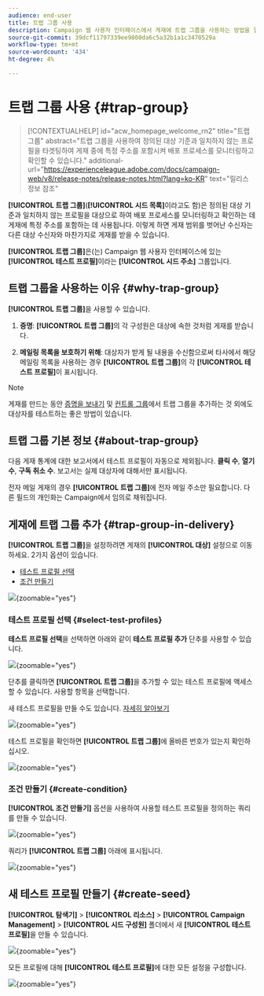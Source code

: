 ```yaml
---
audience: end-user
title: 트랩 그룹 사용
description: Campaign 웹 사용자 인터페이스에서 게재에 트랩 그룹을 사용하는 방법을 알아봅니다
source-git-commit: 39dcf11797339ee9800da6c5a32b1a1c3470529a
workflow-type: tm+mt
source-wordcount: '434'
ht-degree: 4%

---
```


# 트랩 그룹 사용 {#trap-group}

>[!CONTEXTUALHELP]
>id="acw_homepage_welcome_rn2"
>title="트랩 그룹"
>abstract="트랩 그룹을 사용하여 정의된 대상 기준과 일치하지 않는 프로필을 타겟팅하여 게재 중에 특정 주소를 포함시켜 배포 프로세스를 모니터링하고 확인할 수 있습니다."
>additional-url="https://experienceleague.adobe.com/docs/campaign-web/v8/release-notes/release-notes.html?lang=ko-KR" text="릴리스 정보 참조"

**[!UICONTROL 트랩 그룹]**(**[!UICONTROL 시드 목록]**&#x200B;이라고도 함)은 정의된 대상 기준과 일치하지 않는 프로필을 대상으로 하여 배포 프로세스를 모니터링하고 확인하는 데 게재에 특정 주소를 포함하는 데 사용됩니다. 이렇게 하면 게재 범위를 벗어난 수신자는 다른 대상 수신자와 마찬가지로 게재를 받을 수 있습니다.

**[!UICONTROL 트랩 그룹]**&#x200B;은(는) Campaign 웹 사용자 인터페이스에 있는 **[!UICONTROL 테스트 프로필]**&#x200B;이라는 **[!UICONTROL 시드 주소]** 그룹입니다.

## 트랩 그룹을 사용하는 이유 {#why-trap-group}

**[!UICONTROL 트랩 그룹]**&#x200B;을 사용할 수 있습니다.

1. **증명**: **[!UICONTROL 트랩 그룹]**&#x200B;의 각 구성원은 대상에 속한 것처럼 게재를 받습니다.

1. **메일링 목록을 보호하기 위해**: 대상자가 받게 될 내용을 수신함으로써 타사에서 해당 메일링 목록을 사용하는 경우 **[!UICONTROL 트랩 그룹]**&#x200B;의 각 **[!UICONTROL 테스트 프로필]**&#x200B;이 표시됩니다.

>[!NOTE]
>
>게재를 만드는 동안 [증명을 보내기](../email/create-email.md#preview-test) 및 [컨트롤 그룹](control-group.md)에서 트랩 그룹을 추가하는 것 외에도 대상자를 테스트하는 좋은 방법이 있습니다.

## 트랩 그룹 기본 정보 {#about-trap-group}

다음 게재 통계에 대한 보고서에서 테스트 프로필이 자동으로 제외됩니다. **클릭 수**, **열기 수**, **구독 취소 수**. 보고서는 실제 대상자에 대해서만 표시됩니다.

전자 메일 게재의 경우 **[!UICONTROL 트랩 그룹]**&#x200B;에 전자 메일 주소만 필요합니다. 다른 필드의 개인화는 Campaign에서 임의로 채워집니다.

## 게재에 트랩 그룹 추가 {#trap-group-in-delivery}

**[!UICONTROL 트랩 그룹]**&#x200B;을 설정하려면 게재의 **[!UICONTROL 대상]** 설정으로 이동하세요. 2가지 옵션이 있습니다.

* [테스트 프로필 선택](#select-test-profile)
* [조건 만들기](#create-condition)

![](assets/trap-group.png){zoomable="yes"}

### 테스트 프로필 선택 {#select-test-profiles}

**테스트 프로필 선택**&#x200B;을 선택하면 아래와 같이 **테스트 프로필 추가** 단추를 사용할 수 있습니다.

![](assets/trap-no-test-profile.png){zoomable="yes"}

단추를 클릭하면 **[!UICONTROL 트랩 그룹]**&#x200B;을 추가할 수 있는 테스트 프로필에 액세스할 수 있습니다. 사용할 항목을 선택합니다.

새 테스트 프로필을 만들 수도 있습니다. [자세히 알아보기](#create-seed)

![](assets/trap-select-test-profiles.png){zoomable="yes"}

테스트 프로필을 확인하면 **[!UICONTROL 트랩 그룹]**&#x200B;에 올바른 번호가 있는지 확인하십시오.

![](assets/trap-check.png){zoomable="yes"}

### 조건 만들기 {#create-condition}

**[!UICONTROL 조건 만들기]** 옵션을 사용하여 사용할 테스트 프로필을 정의하는 쿼리를 만들 수 있습니다.

![](assets/trap-create-condition.png){zoomable="yes"}

쿼리가 **[!UICONTROL 트랩 그룹]** 아래에 표시됩니다.

![](assets/trap-custom.png){zoomable="yes"}

## 새 테스트 프로필 만들기 {#create-seed}

**[!UICONTROL 탐색기]** > **[!UICONTROL 리소스]** > **[!UICONTROL Campaign Management]** > **[!UICONTROL 시드 구성원]** 폴더에서 새 **[!UICONTROL 테스트 프로필]**&#x200B;을 만들 수 있습니다.

![](assets/trap-create.png){zoomable="yes"}

모든 프로필에 대해 **[!UICONTROL 테스트 프로필]**&#x200B;에 대한 모든 설정을 구성합니다.

![](assets/trap-create-contact.png){zoomable="yes"}